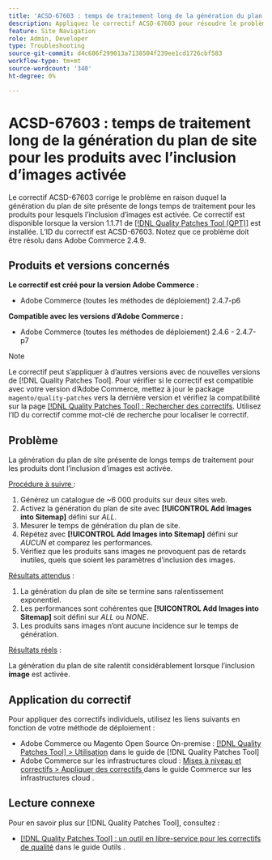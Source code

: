 ```yaml
---
title: 'ACSD-67603 : temps de traitement long de la génération du plan de site pour les produits avec l’inclusion d’images activée'
description: Appliquez le correctif ACSD-67603 pour résoudre le problème d’Adobe Commerce en raison duquel la génération du plan de site pour les produits avec des images a subi un ralentissement exponentiel.
feature: Site Navigation
role: Admin, Developer
type: Troubleshooting
source-git-commit: d4c686f299013a7138504f239ee1cd1726cbf583
workflow-type: tm+mt
source-wordcount: '340'
ht-degree: 0%

---
```



# ACSD-67603 : temps de traitement long de la génération du plan de site pour les produits avec l’inclusion d’images activée

Le correctif ACSD-67603 corrige le problème en raison duquel la génération du plan de site présente de longs temps de traitement pour les produits pour lesquels l’inclusion d’images est activée. Ce correctif est disponible lorsque la version 1.1.71 de [[!DNL Quality Patches Tool (QPT)]](/help/tools/quality-patches-tool/quality-patches-tool-to-self-serve-quality-patches.md) est installée. L’ID du correctif est ACSD-67603. Notez que ce problème doit être résolu dans Adobe Commerce 2.4.9.

## Produits et versions concernés

**Le correctif est créé pour la version Adobe Commerce :**

* Adobe Commerce (toutes les méthodes de déploiement) 2.4.7-p6

**Compatible avec les versions d’Adobe Commerce :**

* Adobe Commerce (toutes les méthodes de déploiement) 2.4.6 - 2.4.7-p7

>[!NOTE]
>
>Le correctif peut s’appliquer à d’autres versions avec de nouvelles versions de [!DNL Quality Patches Tool]. Pour vérifier si le correctif est compatible avec votre version d’Adobe Commerce, mettez à jour le package `magento/quality-patches` vers la dernière version et vérifiez la compatibilité sur la page [[!DNL Quality Patches Tool] : Rechercher des correctifs](https://experienceleague.adobe.com/tools/commerce-quality-patches/index.html?lang=fr). Utilisez l’ID du correctif comme mot-clé de recherche pour localiser le correctif.

## Problème

La génération du plan de site présente de longs temps de traitement pour les produits dont l’inclusion d’images est activée.

<u>Procédure à suivre </u> :

1. Générez un catalogue de ~6 000 produits sur deux sites web.
1. Activez la génération du plan de site avec **[!UICONTROL Add Images into Sitemap]** défini sur *ALL*.
1. Mesurer le temps de génération du plan de site.
1. Répétez avec **[!UICONTROL Add Images into Sitemap]** défini sur *AUCUN* et comparez les performances.
1. Vérifiez que les produits sans images ne provoquent pas de retards inutiles, quels que soient les paramètres d’inclusion des images.

<u>Résultats attendus</u> :

1. La génération du plan de site se termine sans ralentissement exponentiel.
1. Les performances sont cohérentes que **[!UICONTROL Add Images into Sitemap]** soit défini sur *ALL* ou *NONE*.
1. Les produits sans images n’ont aucune incidence sur le temps de génération.

<u>Résultats réels</u> :

La génération du plan de site ralentit considérablement lorsque l’inclusion **image** est activée.

## Application du correctif

Pour appliquer des correctifs individuels, utilisez les liens suivants en fonction de votre méthode de déploiement :

* Adobe Commerce ou Magento Open Source On-premise : [[!DNL Quality Patches Tool] > Utilisation](/help/tools/quality-patches-tool/usage.md) dans le guide de [!DNL Quality Patches Tool]
* Adobe Commerce sur les infrastructures cloud : [ Mises à niveau et correctifs > Appliquer des correctifs ](https://experienceleague.adobe.com/docs/commerce-cloud-service/user-guide/develop/upgrade/apply-patches.html?lang=fr) dans le guide Commerce sur les infrastructures cloud .

## Lecture connexe

Pour en savoir plus sur [!DNL Quality Patches Tool], consultez :

* [[!DNL Quality Patches Tool] : un outil en libre-service pour les correctifs de qualité](/help/tools/quality-patches-tool/quality-patches-tool-to-self-serve-quality-patches.md) dans le guide Outils .
